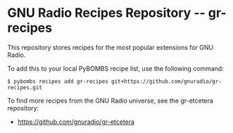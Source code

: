 # GNU Radio Recipes Repository -- gr-recipes

This repository stores recipes for the most popular extensions for GNU Radio.

To add this to your local PyBOMBS recipe list, use the following command:

    $ pybombs recipes add gr-recipes git+https://github.com/gnuradio/gr-recipes.git

To find more recipes from the GNU Radio universe, see the gr-etcetera repository:

- https://github.com/gnuradio/gr-etcetera

